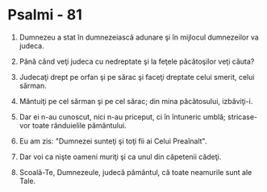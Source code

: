 # Psalmi - 81

1. Dumnezeu a stat în dumnezeiască adunare şi în mijlocul dumnezeilor va judeca. 

2. Până când veţi judeca cu nedreptate şi la feţele păcătoşilor veţi căuta? 

3. Judecaţi drept pe orfan şi pe sărac şi faceţi dreptate celui smerit, celui sărman. 

4. Mântuiţi pe cel sărman şi pe cel sărac; din mina păcătosului, izbăviţi-i. 

5. Dar ei n-au cunoscut, nici n-au priceput, ci în întuneric umblă; stricase-vor toate rânduielile pământului. 

6. Eu am zis: "Dumnezei sunteţi şi toţi fii ai Celui Preaînalt". 

7. Dar voi ca nişte oameni muriţi şi ca unul din căpetenii cădeţi. 

8. Scoală-Te, Dumnezeule, judecă pământul, că toate neamurile sunt ale Tale. 

